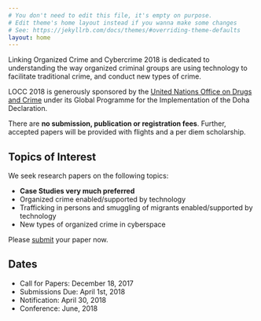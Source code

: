 ```yaml
---
# You don't need to edit this file, it's empty on purpose.
# Edit theme's home layout instead if you wanna make some changes
# See: https://jekyllrb.com/docs/themes/#overriding-theme-defaults
layout: home
---
```

Linking Organized Crime and Cybercrime 2018 is dedicated to understanding the way organized criminal groups are using technology to facilitate traditional crime, and conduct new types of crime.

LOCC 2018 is generously sponsored by the [United Nations Office on Drugs and Crime](https://unodc.org)
under its Global Programme for the Implementation of the Doha Declaration.

There are **no submission, publication or registration fees**. Further, accepted papers
will be provided with flights and a per diem scholarship.

## Topics of Interest
We seek research papers on the following topics:
* **Case Studies very much preferred**
*	Organized crime enabled/supported by technology
*	Trafficking in persons and smuggling of migrants enabled/supported by technology
*	New types of organized crime in cyberspace

Please [submit](https://locc.dfir.science/pSubmit/) your paper now.

## Dates
* Call for Papers: December 18, 2017
* Submissions Due: April 1st, 2018
* Notification: April 30, 2018
* Conference: June, 2018
